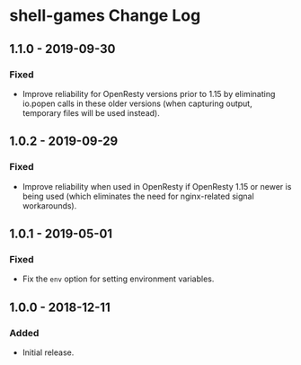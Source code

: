 # shell-games Change Log

## 1.1.0 - 2019-09-30

### Fixed
- Improve reliability for OpenResty versions prior to 1.15 by eliminating io.popen calls in these older versions (when capturing output, temporary files will be used instead).

## 1.0.2 - 2019-09-29

### Fixed
- Improve reliability when used in OpenResty if OpenResty 1.15 or newer is being used (which eliminates the need for nginx-related signal workarounds).

## 1.0.1 - 2019-05-01

### Fixed
- Fix the `env` option for setting environment variables.

## 1.0.0 - 2018-12-11

### Added
- Initial release.
